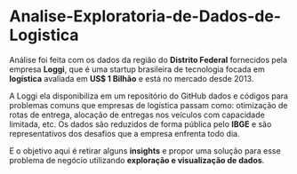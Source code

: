 # Analise-Exploratoria-de-Dados-de-Logistica

Análise foi feita com os dados da região do **Distrito Federal** fornecidos pela empresa **Loggi**, que é uma startup brasileira de tecnologia focada em **logística** avaliada em **US$ 1 Bilhão** e está no mercado desde 2013.

A Loggi ela disponibiliza em um repositório do GitHub dados e códigos para problemas comuns que empresas de logística passam como: otimização de rotas de entrega, alocação de entregas nos veículos com capacidade limitada, etc. Os dados são reduzidos de forma pública pelo **IBGE** e são representativos dos desafios que a empresa enfrenta todo dia.

E o objetivo aqui é retirar alguns **insights** e propor uma solução para esse problema de negócio utilizando **exploração e visualização de dados**.
